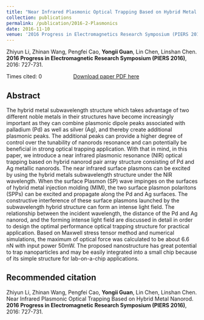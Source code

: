 ```yaml
---
title: "Near Infrared Plasmonic Optical Trapping Based on Hybrid Metal Nanorod"
collection: publications
permalink: /publication/2016-2-Plasmonics
date: 2016-11-10
venue: '2016 Progress in Electromagnetics Research Symposium (PIERS 2016)'
---
```


Zhiyun Li, Zhinan Wang, Pengfei Cao, <b>Yongii Guan</b>, Lin Chen, Linshan Chen. <b>2016 Progress in Electromagnetic Research Symposium (PIERS 2016)</b>, 2016: 727-731.

Times cited: 0 &nbsp; &nbsp; &nbsp; &nbsp; &nbsp; &nbsp; &nbsp; &nbsp; &nbsp; &nbsp; [Download paper PDF here](https://Yongji-Guan.github.io/files/2016-2.pdf) 

## Abstract
The hybrid metal subwavelength structure which takes advantage of two different noble metals in their structures have become increasingly important as they can combine plasmonic dipole peaks associated with palladium (Pd) as well as silver (Ag), and thereby create additional plasmonic peaks. The additional peaks can provide a higher degree of control over the tunability of nanorods resonance and can potentially be beneficial in strong optical trapping application. With that in mind, in this paper, we introduce a near infrared plasmonic resonance (NIR) optical trapping based on hybrid nanorod pair array structure consisting of Pd and Ag metallic nanorods. The near infrared surface plasmons can be excited by using the hybrid metals subwavelength structure under the NIR wavelength. When the surface Plasmon (SP) wave impinges on the surfaces of hybrid metal injection molding (MIM), the two surface plasmon polaritons (SPPs) can be excited and propagate along the Pd and Ag surfaces. The constructive interference of these surface plasmons launched by the subwavelength hybrid structure can form an intense light field. The relationship between the incident wavelength, the distance of the Pd and Ag nanorod, and the forming intense light field are discussed in detail in order to design the optimal performance optical trapping structure for practical application. Based on Maxwell stress tensor method and numerical simulations, the maximum of optical force was calculated to be about 6.6 nN with input power 50mW. The proposed nanostructure has great potential to trap nanoparticles and may be easily integrated into a small chip because of its simple structure for lab-on-a-chip applications.

## Recommended citation
Zhiyun Li, Zhinan Wang, Pengfei Cao, <b>Yongii Guan</b>, Lin Chen, Linshan Chen. Near Infrared Plasmonic Optical Trapping Based on Hybrid Metal Nanorod. <b>2016 Progress in Electromagnetic Research Symposium (PIERS 2016)</b>, 2016: 727-731.



